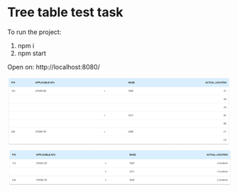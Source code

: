 # Tree table test task

To run the project: 
1. npm i
2. npm start

Open on: http://localhost:8080/

![Screenshot](opened_table.png)
![Screenshot](closed_table.png)
